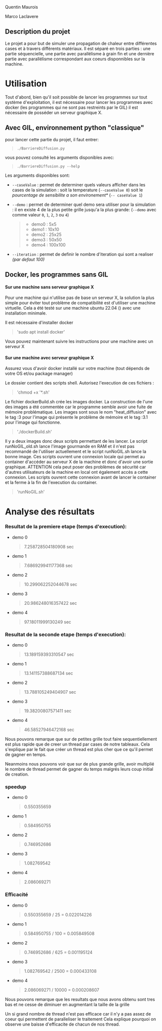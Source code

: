 Quentin Maurois

Marco Laclavere



## Description du projet

Le projet a pour but de simuler une propagation de chaleur entre différentes cases et à travers différents matériaux.
Il est séparé en trois parties : une partie séquencielle, une partie avec parallélisme à grain fin et une dernière partie avec parallélisme correspondant aux coeurs disponnibles sur la machine.

# Utilisation

Tout d'abord, bien qu'il soit possible de lancer les programmes sur tout système d'exploitation, il est nécessaire pour lancer les programmes avec docker (les programmes qui ne sont pas restreints par le GIL) il est nécessaire de posséder un serveur graphique X. 


## Avec GIL, environnement python "classique"

pour lancer cette partie du projet, il faut entrer:
> `./BarriereDiffusion.py`


vous pouvez consulté les arguments disponibles avec:
> `./BarriereDiffusion.py --help`

Les arguments disponibles sont:
  - `--caseValue` : permet de determiner quels valeurs afficher dans les cases de la simulation : soit la temperature (`--caseValue 0`) soit le *pourcentage de sensibilite a son environement\** (`-- caseValue 1`)

  - `--demo` : permet de determiner quel demo sera utiliser pour la simulation : il en existe 4 de la plus petite grille jusqu'a la plus grande: (`--demo` avec comme valeur `0`, `1`, `2`, `3` ou `4`)
    > - demo0 : 5x5
    > - demo1 : 10x10
    > - demo2 : 25x25
    > - demo3 : 50x50
    > - demo4 : 100x100
  - `--iteration` : permet de definir le nombre d'iteration qui sont a realiser *(par defaut 100)*

## Docker, les programmes sans GIL
#### Sur une machine sans serveur graphique X
Pour une machine qui n'utilise pas de base un serveur X, la solution la plus simple pour éviter tout problème de compatibilité est d'utiliser une machine virtuelle. Cela a été testé sur une machine ubuntu 22.04 () avec une installation minimale.

Il est nécessaire d'installer docker
> 'sudo apt install docker'

Vous pouvez maintenant suivre les instructions pour une machine avec un serveur X


#### Sur une machine avec serveur graphique X
Assurez vous d'avoir docker installé sur votre machine (tout dépends de votre OS et/ou package manager)

Le dossier contient des scripts shell. Autorisez l'execution de ces fichiers :

> 'chmod +x '*.sh'

Le fichier dockerBuild.sh crée les images docker. La construction de l'une des images a été commentée car le programme semble avoir une fuite de mémoire problématique. Les images sont sous le nom "heat_diffusion" avec le tag :3 pour l'image qui présente le problème de mémoire et le tag :3.1 pour l'image qui fonctionne.

> './dockerBuild.sh'

Il y a deux images donc deux scripts permettant de les lancer. Le script  runNoGIL_old.sh lance l'image gourmande en RAM et il n'est pas recommandé de l'utiliser actuellement et le script runNoGIL.sh lance la bonne image.
Ces scripts ouvrent une connexion locale qui permet au container d'accéder au serveur X de la machine et donc d'avoir une sortie graphique. ATTENTION cela peut poser des problèmes de sécurité car d'autres utilisateurs de la machine en local ont également accès a cette connexion. Les scripts ouvrent cette connexion avant de lancer le container et la ferme à la fin de l'execution du container.

> 'runNoGIL.sh'


# Analyse des résultats
### Resultat de la premiere etape (temps d'execution):

- demo 0
  > 7.258728504180908 sec
- demo 1
  > 7.686929941177368 sec
- demo 2
  > 10.299062252044678 sec
- demo 3
  > 20.986248016357422 sec
- demo 4
  > 97.18011999130249 sec

### Resultat de la seconde etape (temps d'execution):

- demo 0
  > 13.189159393310547 sec
- demo 1
  > 13.141157388687134 sec
- demo 2
  > 13.788105249404907 sec
- demo 3
  > 19.38200807571411 sec
- demo 4
  > 46.58527946472168 sec


Nous pouvons remarque que sur de petites grille tout faire sequentiellement est plus rapide que de creer un thread par cases de notre tableaux. Cela s'explique par le fait que créer un thread est plus cher que ce qu'il permet de gagner en temps.

Neanmoins nous pouvons voir que sur de plus grande grille, avoir multiplié le nombre de thread permet de gagner du temps malgrés leurs coup initial de creation.




### speedup
- demo 0
  > 0.550355659
- demo 1
  > 0.584950755
- demo 2
  > 0.746952686
- demo 3
  > 1.082769542
- demo 4
  > 2.086069271


### Efficacité
- demo 0
  > 0.550355659 / 25 = 0.022014226
- demo 1
  > 0.584950755 / 100 = 0.005849508
- demo 2
  > 0.746952686 / 625 = 0.001195124
- demo 3
  > 1.082769542 / 2500 = 0.000433108
- demo 4
  > 2.086069271 / 10000 = 0.000208607

Nous pouvons remarque que les resultats que nous avons obtenu sont tres bas et ne cesse de diminuer en augmentant la taille de la grille

Un si grand nombre de thread n'est pas efficace car il n'y a pas assez de coeur qui permettent de paralleliser le traitement
Cela explique pourquoi on observe une baisse d'efficacite de chacun de nos thread.
